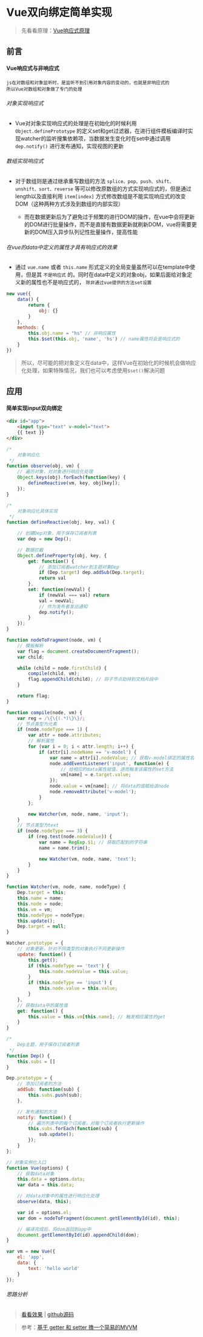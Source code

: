 <!--
 * @Description: Vue双向绑定简单实现
 * @Date: 2019-08-15 11:37:11
 * @LastEditors: phoebus
 * @LastEditTime: 2019-08-15 17:17:24
 -->
# Vue双向绑定简单实现

> 先看看原理：[Vue响应式原理](知识笔记/大前端/框架/Vue/深入学习/Vue响应式原理.md)

## 前言

#### Vue响应式与非响应式

	js在对数组和对象监听时，是监听不到引用对象内容的变动的，也就是非响应式的
	所以Vue对数组和对象做了专门的处理

###### 对象实现响应式

* Vue对对象实现响应式的处理是在初始化的时候利用 `Object.definePrototype` 的定义set和get过滤器，在进行组件模板编译时实现watcher的监听搜集依赖项，当数据发生变化时在set中通过调用 `dep.notify()` 进行发布通知，实现视图的更新

###### 数组实现响应式

* 对于数组则是通过继承重写数组的方法 `splice、pop、push、shift、unshift、sort、reverse` 等可以修改原数组的方式实现响应式的，但是通过length以及直接利用 `item[index]` 方式修改数组是不能实现响应式的改变DOM（这种两种方式涉及到数组的内部实现）

  + 而在数据更新后为了避免过于频繁的进行DOM的操作，在vue中会将更新的DOM进行批量操作，而不是直接有数据更新就刷新DOM，vue将需要更新的DOM压入异步队列记性批量操作，提高性能

###### 在vue的data中定义的属性才具有响应式的效果

* 通过 `vue.name` 或者 `this.name` 形式定义的全局变量虽然可以在template中使用，但是其 `不是响应式` 的。同时在data中定义的对象obj，如果后面给对象定义新的属性也不是响应式的， `除非通过vue提供的方法set设置` 

``` js
new vue({
    data() {
        return {
            obj: {}
        }
    },
    methods: {
        this.obj.name = "hs" // 非响应属性
        this.$set(this.obj, 'name', 'hs') // name属性将会是响应式的
    }
})
```

> 所以，尽可能的把对象定义在data中，这样Vue在初始化的时候机会做响应化处理，如果特殊情况，我们也可以考虑使用`$set()`解决问题

## 应用

#### 简单实现input双向绑定

``` html
<div id="app">
    <input type="text" v-model="text">
    {{ text }}
</div>
```

``` js
/* 
	对象响应化
 */
function observe(obj, vm) {
	// 遍历对象，对对象进行响应化处理
    Object.keys(obj).forEach(function(key) {
        defineReactive(vm, key, obj[key]);
    });
}

/* 
	对象响应化具体实现
 */
function defineReactive(obj, key, val) {

	// 创建Dep对象，用于保存订阅者列表
    var dep = new Dep();

	// 数据拦截
    Object.defineProperty(obj, key, {
        get: function() {
            // 添加订阅者watcher到主题对象Dep
            if (Dep.target) dep.addSub(Dep.target);
            return val
        },
        set: function(newVal) {
            if (newVal === val) return
            val = newVal;
            // 作为发布者发出通知
            dep.notify();
        }
    });
}

function nodeToFragment(node, vm) {
	// 模板解析
    var flag = document.createDocumentFragment();
    var child;

    while (child = node.firstChild) {
        compile(child, vm);
        flag.appendChild(child); // 将子节点劫持到文档片段中
    }

    return flag;
}

function compile(node, vm) {
    var reg = /\{\{(.*)\}\}/;
    // 节点类型为元素
    if (node.nodeType === 1) {
        var attr = node.attributes;
        // 解析属性
        for (var i = 0; i < attr.length; i++) {
            if (attr[i].nodeName == 'v-model') {
                var name = attr[i].nodeValue; // 获取v-model绑定的属性名
                node.addEventListener('input', function(e) {
                    // 给相应的data属性赋值，进而触发该属性的set方法
                    vm[name] = e.target.value;
                });
                node.value = vm[name]; // 将data的值赋给该node
                node.removeAttribute('v-model');
            }
        };

        new Watcher(vm, node, name, 'input');
    }
    // 节点类型为text
    if (node.nodeType === 3) {
        if (reg.test(node.nodeValue)) {
            var name = RegExp.$1; // 获取匹配到的字符串
            name = name.trim();

            new Watcher(vm, node, name, 'text');
        }
    }
}

function Watcher(vm, node, name, nodeType) {
    Dep.target = this;
    this.name = name;
    this.node = node;
    this.vm = vm;
    this.nodeType = nodeType;
    this.update();
    Dep.target = null;
}

Watcher.prototype = {
	// 对象更新，针对不同类型的对象执行不同更新操作
    update: function() {
        this.get();
        if (this.nodeType == 'text') {
            this.node.nodeValue = this.value;
        }
        if (this.nodeType == 'input') {
            this.node.value = this.value;
        }
    },
    // 获取data中的属性值
    get: function() {
        this.value = this.vm[this.name]; // 触发相应属性的get
    }
}

/* 
	Dep主题，用于保存订阅者列表
 */
function Dep() {
    this.subs = []
}

Dep.prototype = {
	// 添加订阅者的方法
    addSub: function(sub) {
        this.subs.push(sub);
    },

	// 发布通知的方法
    notify: function() {
		// 遍历列表中的每个订阅者，对每个订阅者执行更新操作
        this.subs.forEach(function(sub) {
            sub.update();
        });
    }
};

// 对象实例化入口
function Vue(options) {
	// 获取data对象
    this.data = options.data;
    var data = this.data;

	// 对data对象中的属性进行响应化处理
    observe(data, this);

    var id = options.el;
    var dom = nodeToFragment(document.getElementById(id), this);

    // 编译完成后，将dom返回到app中
    document.getElementById(id).appendChild(dom);
}

var vm = new Vue({
    el: 'app',
    data: {
        text: 'hello world'
    }
});
```

###### 思路分析

> <a href="知识笔记/大前端/框架/Vue/深入学习/简单input双向绑定模拟实现.html" target="_blank">看看效果</a> | [github源码](https://github.com/BrucePhoebus/developer-note/tree/master/知识笔记/大前端/框架/Vue/深入学习/简单input双向绑定模拟实现.html)

> 参考：[基于 getter 和 setter 撸一个简易的MVVM](https://www.cnblogs.com/likeFlyingFish/p/6201106.html)

